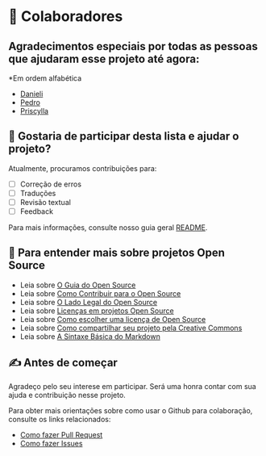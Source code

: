 # 🤝 Colaboradores

## Agradecimentos especiais por todas as pessoas que ajudaram esse projeto até agora:

\*Em ordem alfabética

* [Danieli](#)
* [Pedro](#)
* [Priscylla](#)

## 🙏 Gostaria de participar desta lista e ajudar o projeto?

Atualmente, procuramos contribuições para:

- [ ] Correção de erros
- [ ] Traduções
- [ ] Revisão textual
- [ ] Feedback

Para mais informações, consulte nosso guia geral [README](README.md).

## 📜 Para entender mais sobre projetos Open Source

* Leia sobre [O Guia do Open Source](https://opensource.guide/pt/starting-a-project/)
* Leia sobre [Como Contribuir para o Open Source](https://opensource.guide/pt/how-to-contribute/)
* Leia sobre [O Lado Legal do Open Source](https://opensource.guide/pt/legal/)
* Leia sobre [Licenças em projetos Open Source](https://opensource.org/licenses/)
* Leia sobre [Como escolher uma licença de Open Source](https://choosealicense.com/)
* Leia sobre [Como compartilhar seu projeto pela Creative Commons](https://creativecommons.org/choose/)
* Leia sobre [A Sintaxe Básica do Markdown](https://www.markdownguide.org/basic-syntax/)

## ✍ Antes de começar

Agradeço pelo seu interese em participar. Será uma honra contar com sua ajuda e contribuição nesse projeto.

Para obter mais orientações sobre como usar o Github para colaboração, consulte os links relacionados:

* [Como fazer Pull Request](https://docs.github.com/pt/pull-requests/collaborating-with-pull-requests/proposing-changes-to-your-work-with-pull-requests/creating-a-pull-request)
* [Como fazer Issues](https://docs.github.com/pt/issues/tracking-your-work-with-issues/about-issues)

